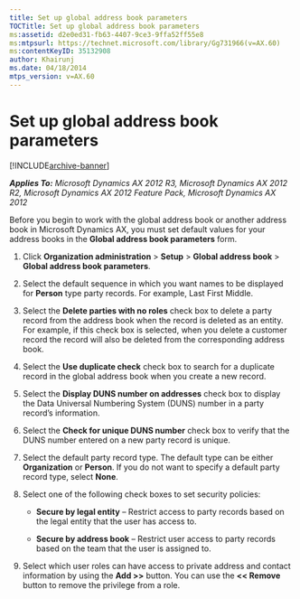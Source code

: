 ```yaml
---
title: Set up global address book parameters
TOCTitle: Set up global address book parameters
ms:assetid: d2e0ed31-fb63-4407-9ce3-9ffa52ff55e8
ms:mtpsurl: https://technet.microsoft.com/library/Gg731966(v=AX.60)
ms:contentKeyID: 35132908
author: Khairunj
ms.date: 04/18/2014
mtps_version: v=AX.60
---
```


# Set up global address book parameters 


[!INCLUDE[archive-banner](includes/archive-banner.md)]


_**Applies To:** Microsoft Dynamics AX 2012 R3, Microsoft Dynamics AX 2012 R2, Microsoft Dynamics AX 2012 Feature Pack, Microsoft Dynamics AX 2012_

Before you begin to work with the global address book or another address book in Microsoft Dynamics AX, you must set default values for your address books in the **Global address book parameters** form.

1.  Click **Organization administration** \> **Setup** \> **Global address book** \> **Global address book parameters**.

2.  Select the default sequence in which you want names to be displayed for **Person** type party records. For example, Last First Middle.

3.  Select the **Delete parties with no roles** check box to delete a party record from the address book when the record is deleted as an entity. For example, if this check box is selected, when you delete a customer record the record will also be deleted from the corresponding address book.

4.  Select the **Use duplicate check** check box to search for a duplicate record in the global address book when you create a new record.

5.  Select the **Display DUNS number on addresses** check box to display the Data Universal Numbering System (DUNS) number in a party record’s information.

6.  Select the **Check for unique DUNS number** check box to verify that the DUNS number entered on a new party record is unique.

7.  Select the default party record type. The default type can be either **Organization** or **Person**. If you do not want to specify a default party record type, select **None**.

8.  Select one of the following check boxes to set security policies:
    
      - **Secure by legal entity** – Restrict access to party records based on the legal entity that the user has access to.
    
      - **Secure by address book** – Restrict user access to party records based on the team that the user is assigned to.

9.  Select which user roles can have access to private address and contact information by using the **Add \>\>** button. You can use the **\<\< Remove** button to remove the privilege from a role.

  


